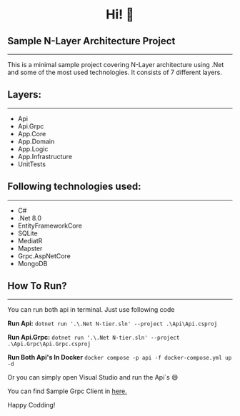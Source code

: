 <h1 align="center"> Hi! 👋 </h1>

## **Sample N-Layer Architecture Project**
----------
This is a minimal sample project covering N-Layer architecture using .Net and some of the most used technologies. It consists of 7 different layers.

## **Layers:**
----------

- Api
- Api.Grpc
- App.Core
- App.Domain
- App.Logic
- App.Infrastructure
- UnitTests

## **Following technologies used:**
----------

- C#
- .Net 8.0
- EntityFrameworkCore
- SQLite
- MediatR
- Mapster
- Grpc.AspNetCore
- MongoDB

## **How To Run?**
----------

You can run both api in terminal. Just use following code

**Run Api:**  `dotnet run '.\.Net N-tier.sln' --project .\Api\Api.csproj`

**Run Api.Grpc:** `dotnet run '.\.Net N-tier.sln' --project .\Api.Grpc\Api.Grpc.csproj`

**Run Both Api's In Docker** `docker compose -p api -f docker-compose.yml up -d`

Or you can simply open Visual Studio and run the Api`s 😄

You can find Sample Grpc Client in [here.](https://github.com/mrozcan/Sample-Grpc-Client)

Happy Codding!
